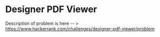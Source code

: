 # Designer PDF Viewer
Description of problem is here -- > https://www.hackerrank.com/challenges/designer-pdf-viewer/problem